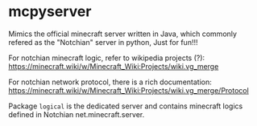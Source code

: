 # mcpyserver

Mimics the official minecraft server written in Java, which commonly refered as the "Notchian" server in python, Just for fun!!!

For notchian minecraft logic, refer to wikipedia projects (?):
https://minecraft.wiki/w/Minecraft_Wiki:Projects/wiki.vg_merge

For notchian network protocol, there is a rich documentation:
https://minecraft.wiki/w/Minecraft_Wiki:Projects/wiki.vg_merge/Protocol


Package `logical` is the dedicated server and contains minecraft logics defined in Notchian net.minecraft.server. 


